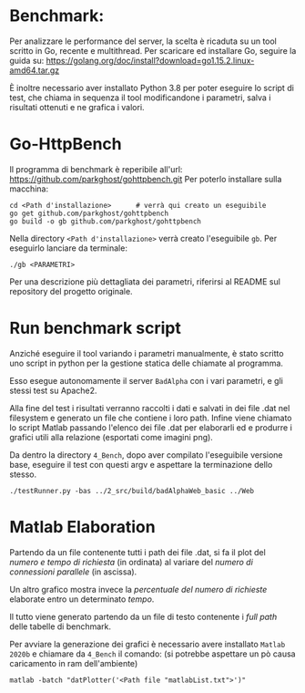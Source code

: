 # Benchmark:
Per analizzare le performance del server, la scelta è ricaduta su un tool scritto in Go, recente e multithread.
Per scaricare ed installare Go, seguire la guida su:
https://golang.org/doc/install?download=go1.15.2.linux-amd64.tar.gz

È inoltre necessario aver installato Python 3.8 per poter eseguire lo script di test, che chiama in sequenza il tool modificandone i parametri, salva i risultati ottenuti e ne grafica i valori.

# Go-HttpBench
Il programma di benchmark è reperibile all'url:
https://github.com/parkghost/gohttpbench.git
Per poterlo installare sulla macchina:

```
cd <Path d'installazione>      # verrà qui creato un eseguibile
go get github.com/parkghost/gohttpbench
go build -o gb github.com/parkghost/gohttpbench
```
Nella directory `<Path d'installazione>` verrà creato l'eseguibile `gb`. Per eseguirlo lanciare da terminale:
```
./gb <PARAMETRI>
```
Per una descrizione più dettagliata dei parametri, riferirsi al README sul repository del progetto originale.

# Run benchmark script
Anziché eseguire il tool variando i parametri manualmente, è stato scritto uno script in python per la gestione statica delle chiamate al programma.

Esso esegue autonomamente il server `BadAlpha` con i vari parametri, e gli stessi test su Apache2.

Alla fine del test i risultati verranno raccolti i dati e salvati in dei file .dat nel filesystem e generato un file che contiene i loro path.
Infine viene chiamato lo script Matlab passando l'elenco dei file .dat per elaborarli ed e produrre i grafici utili alla relazione (esportati come imagini png). 

Da dentro la directory `4_Bench`, dopo aver compilato l'eseguibile versione base, eseguire il test con questi argv e aspettare la terminazione dello stesso.
```
./testRunner.py -bas ../2_src/build/badAlphaWeb_basic ../Web
```


# Matlab Elaboration
Partendo da un file contenente tutti i path dei file .dat, si fa il plot del *numero e tempo di richiesta* (in ordinata) al variare del *numero di connessioni parallele* (in ascissa).

Un altro grafico mostra invece la *percentuale del numero di richieste* elaborate entro un determinato *tempo*.

Il tutto viene generato partendo da un file di testo contenente i *full path* delle tabelle di benchmark.

Per avviare la generazione dei grafici è necessario avere installato `Matlab 2020b` e chiamare da `4_Bench` il comando: (si potrebbe aspettare un pò causa caricamento in ram dell'ambiente)

```
matlab -batch "datPlotter('<Path file "matlabList.txt">')"

```
